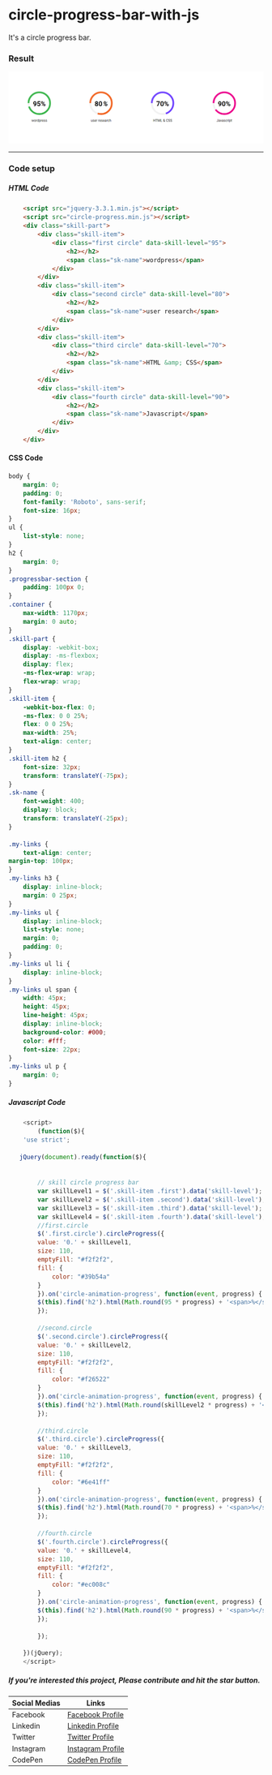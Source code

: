 # circle-progress-bar-with-js
It's a circle progress bar.


### Result 
![Markdown Thumbnail](result.png)

--- 

### Code setup


##### HTML Code
``` html
    <script src="jquery-3.3.1.min.js"></script>
    <script src="circle-progress.min.js"></script>
    <div class="skill-part">
        <div class="skill-item">
            <div class="first circle" data-skill-level="95">
                <h2></h2>
                <span class="sk-name">wordpress</span>
            </div>
        </div>
        <div class="skill-item">
            <div class="second circle" data-skill-level="80">
                <h2></h2>
                <span class="sk-name">user research</span>
            </div>
        </div>
        <div class="skill-item">
            <div class="third circle" data-skill-level="70">
                <h2></h2>
                <span class="sk-name">HTML &amp; CSS</span>
            </div>
        </div>
        <div class="skill-item">
            <div class="fourth circle" data-skill-level="90">
                <h2></h2>
                <span class="sk-name">Javascript</span>
            </div>
        </div>
    </div>

```


#### CSS Code
``` css
body {
    margin: 0;
    padding: 0;
    font-family: 'Roboto', sans-serif;
    font-size: 16px;
}
ul {
    list-style: none;
}
h2 {
    margin: 0;
}
.progressbar-section {
    padding: 100px 0;
}
.container {
    max-width: 1170px;
    margin: 0 auto;
}
.skill-part {
    display: -webkit-box;
    display: -ms-flexbox;
    display: flex;
    -ms-flex-wrap: wrap;
    flex-wrap: wrap;
}
.skill-item {
    -webkit-box-flex: 0;
    -ms-flex: 0 0 25%;
    flex: 0 0 25%;
    max-width: 25%;
    text-align: center;
}
.skill-item h2 {
    font-size: 32px;
    transform: translateY(-75px);
}
.sk-name {
    font-weight: 400;
    display: block;
    transform: translateY(-25px);
}

.my-links {
    text-align: center;
margin-top: 100px;
}
.my-links h3 {
    display: inline-block;
    margin: 0 25px;
}
.my-links ul {
    display: inline-block;
    list-style: none;
    margin: 0;
    padding: 0;
}
.my-links ul li {
    display: inline-block;
}
.my-links ul span {
    width: 45px;
    height: 45px;
    line-height: 45px;
    display: inline-block;
    background-color: #000;
    color: #fff;
    font-size: 22px;
}
.my-links ul p {
    margin: 0;
}
```


##### Javascript Code
``` javascript
    <script>
        (function($){
    'use strict';   

   jQuery(document).ready(function($){
    
 
        // skill circle progress bar
        var skillLevel1 = $('.skill-item .first').data('skill-level');
        var skillLevel2 = $('.skill-item .second').data('skill-level');
        var skillLevel3 = $('.skill-item .third').data('skill-level');
        var skillLevel4 = $('.skill-item .fourth').data('skill-level');
        //first.circle
        $('.first.circle').circleProgress({
        value: '0.' + skillLevel1,
        size: 110,
        emptyFill: "#f2f2f2",
        fill: {
            color: "#39b54a"
        }
        }).on('circle-animation-progress', function(event, progress) {
        $(this).find('h2').html(Math.round(95 * progress) + '<span>%</span>');
        });

        //second.circle
        $('.second.circle').circleProgress({
        value: '0.' + skillLevel2,
        size: 110,
        emptyFill: "#f2f2f2",
        fill: {
            color: "#f26522"
        }
        }).on('circle-animation-progress', function(event, progress) {
        $(this).find('h2').html(Math.round(skillLevel2 * progress) + '<i>%</i>');
        });

        //third.circle
        $('.third.circle').circleProgress({
        value: '0.' + skillLevel3,
        size: 110,
        emptyFill: "#f2f2f2",
        fill: {
            color: "#6e41ff"
        }
        }).on('circle-animation-progress', function(event, progress) {
        $(this).find('h2').html(Math.round(70 * progress) + '<span>%</span>');
        });

        //fourth.circle
        $('.fourth.circle').circleProgress({
        value: '0.' + skillLevel4,
        size: 110,
        emptyFill: "#f2f2f2",
        fill: {
            color: "#ec008c"
        }
        }).on('circle-animation-progress', function(event, progress) {
        $(this).find('h2').html(Math.round(90 * progress) + '<span>%</span>');
        });

        });
    
    })(jQuery);	 
    </script>
```

##### If you're interested this project, Please contribute and hit the star button.

| Social Medias | Links                                                      |
| ------------- | ---------------------------------------------------------- |
| Facebook      | [Facebook Profile](https://www.facebook.com/fahaddevs)     |
| Linkedin      | [Linkedin Profile](https://www.linkedin.com/in/fahaddevs/) |
| Twitter       | [Twitter Profile](https://twitter.com/fahaddevs)           |
| Instagram     | [Instagram Profile](https://www.instagram.com/fahaddevs/)  |
| CodePen       | [CodePen Profile](https://codepen.io/fahaddevs/)           |